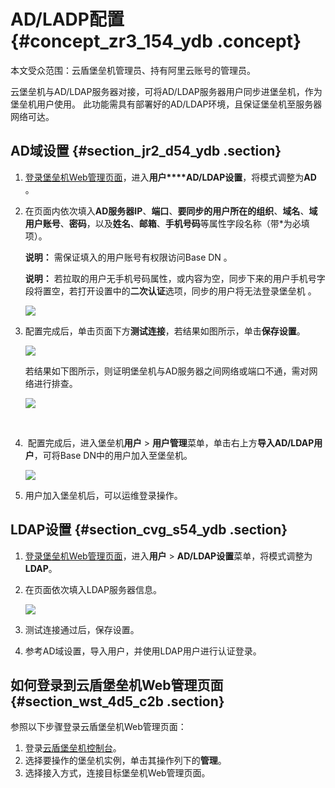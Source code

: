 # AD/LADP配置 {#concept_zr3_154_ydb .concept}

本文受众范围：云盾堡垒机管理员、持有阿里云账号的管理员。

云堡垒机与AD/LDAP服务器对接，可将AD/LDAP服务器用户同步进堡垒机，作为堡垒机用户使用。 此功能需具有部署好的AD/LDAP环境，且保证堡垒机至服务器网络可达。

## AD域设置 {#section_jr2_d54_ydb .section}

1.  [登录堡垒机Web管理页面](#section_wst_4d5_c2b)，进入**用户****AD/LDAP设置**，将模式调整为**AD** 。
2.  在页面内依次填入**AD服务器IP**、**端口**、**要同步的用户所在的组织**、**域名**、**域用户账号**、**密码**，以及**姓名**、**邮箱**、**手机号码**等属性字段名称（带\*为必填项）。

    **说明：** 需保证填入的用户账号有权限访问Base DN 。

    **说明：** 若拉取的用户无手机号码属性，或内容为空，同步下来的用户手机号字段将置空，若打开设置中的**二次认证**选项，同步的用户将无法登录堡垒机 。

    ![](http://static-aliyun-doc.oss-cn-hangzhou.aliyuncs.com/assets/img/12736/4141_zh-CN.png)

3.  配置完成后，单击页面下方**测试连接**，若结果如图所示，单击**保存设置**。

    ![](http://static-aliyun-doc.oss-cn-hangzhou.aliyuncs.com/assets/img/12736/4142_zh-CN.png)

    若结果如下图所示，则证明堡垒机与AD服务器之间网络或端口不通，需对网络进行排查。

    ![](http://static-aliyun-doc.oss-cn-hangzhou.aliyuncs.com/assets/img/12736/4144_zh-CN.png)

      

4.   配置完成后，进入堡垒机**用户** \> **用户管理**菜单，单击右上方**导入AD/LDAP用户**，可将Base DN中的用户加入至堡垒机。

    ![](http://static-aliyun-doc.oss-cn-hangzhou.aliyuncs.com/assets/img/12736/4145_zh-CN.png)

5.  用户加入堡垒机后，可以运维登录操作。

## LDAP设置 {#section_cvg_s54_ydb .section}

1.  [登录堡垒机Web管理页面](#section_wst_4d5_c2b)，进入**用户** \> **AD/LDAP设置**菜单，将模式调整为**LDAP**。
2.  在页面依次填入LDAP服务器信息。

    ![](http://static-aliyun-doc.oss-cn-hangzhou.aliyuncs.com/assets/img/12736/4146_zh-CN.png)

3.  测试连接通过后，保存设置。
4.  参考AD域设置，导入用户，并使用LDAP用户进行认证登录。

## 如何登录到云盾堡垒机Web管理页面 {#section_wst_4d5_c2b .section}

参照以下步骤登录云盾堡垒机Web管理页面：

1.  登录[云盾堡垒机控制台](https://yundun.console.aliyun.com/?p=bastion)。
2.  选择要操作的堡垒机实例，单击其操作列下的**管理**。
3.  选择接入方式，连接目标堡垒机Web管理页面。

